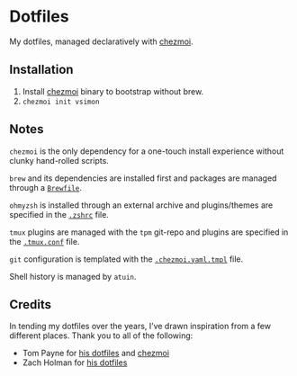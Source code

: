 # Dotfiles

My dotfiles, managed declaratively with [chezmoi](https://github.com/twpayne/chezmoi).

## Installation

1. Install [chezmoi](https://www.chezmoi.io) binary to bootstrap without brew.
2. `chezmoi init vsimon`

## Notes

`chezmoi` is the only dependency for a one-touch install experience without
clunky hand-rolled scripts.

`brew` and its dependencies are installed first and packages are managed through
a [`Brewfile`](dot_Brewfile).

`ohmyzsh` is installed through an external archive and plugins/themes are
specified in the [`.zshrc`](dot_zshrc) file.

`tmux` plugins are managed with the `tpm` git-repo and plugins are specified in
the [`.tmux.conf`](dot_tmux.conf) file.

`git` configuration is templated with the [`.chezmoi.yaml.tmpl`](.chezmoi.yaml.tmpl) file.

Shell history is managed by `atuin`.

## Credits

In tending my dotfiles over the years, I’ve drawn inspiration from a few
different places. Thank you to all of the following:

- Tom Payne for [his dotfiles](https://github.com/twpayne/dotfiles) and
[chezmoi](https://github.com/twpayne/chezmoi)
- Zach Holman for [his dotfiles](https://github.com/holman/dotfiles)
